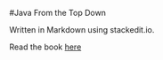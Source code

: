#Java From the Top Down

Written in Markdown using stackedit.io.

Read the book [here](https://stackedit.io/viewer!#url=https://raw.githubusercontent.com/euwbah/java-from-the-top-down/master/book.md)
